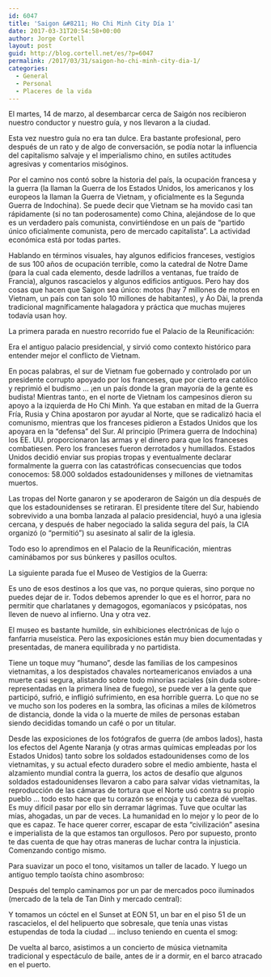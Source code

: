 ```yaml
---
id: 6047
title: 'Saigon &#8211; Ho Chi Minh City Día 1'
date: 2017-03-31T20:54:58+00:00
author: Jorge Cortell
layout: post
guid: http://blog.cortell.net/es/?p=6047
permalink: /2017/03/31/saigon-ho-chi-minh-city-dia-1/
categories:
  - General
  - Personal
  - Placeres de la vida
---
```

El martes, 14 de marzo, al desembarcar cerca de Saigón nos recibieron nuestro conductor y nuestro guía, y nos llevaron a la ciudad.

Esta vez nuestro guía no era tan dulce. Era bastante profesional, pero después de un rato y de algo de conversación, se podía notar la influencia del capitalismo salvaje y el imperialismo chino, en sutiles actitudes agresivas y comentarios misóginos.

Por el camino nos contó sobre la historia del país, la ocupación francesa y la guerra (la llaman la Guerra de los Estados Unidos, los americanos y los europeos la llaman la Guerra de Vietnam, y oficialmente es la Segunda Guerra de Indochina). Se puede decir que Vietnam se ha movido casi tan rápidamente (si no tan poderosamente) como China, alejándose de lo que es un verdadero país comunista, convirtiéndose en un país de &#8220;partido único oficialmente comunista, pero de mercado capitalista&#8221;. La actividad económica está por todas partes.

Hablando en términos visuales, hay algunos edificios franceses, vestigios de sus 100 años de ocupación terrible, como la catedral de Notre Dame (para la cual cada elemento, desde ladrillos a ventanas, fue traído de Francia), algunos rascacielos y algunos edificios antiguos. Pero hay dos cosas que hacen que Saigon sea único: motos (hay 7 millones de motos en Vietnam, un país con tan solo 10 millones de habitantes), y Áo Dài, la prenda tradicional magníficamente halagadora y práctica que muchas mujeres todavía usan hoy.

La primera parada en nuestro recorrido fue el Palacio de la Reunificación:

Era el antiguo palacio presidencial, y sirvió como contexto histórico para entender mejor el conflicto de Vietnam.

En pocas palabras, el sur de Vietnam fue gobernado y controlado por un presidente corrupto apoyado por los franceses, que por cierto era católico y reprimió el budismo &#8230; ¡en un país donde la gran mayoría de la gente es budista! Mientras tanto, en el norte de Vietnam los campesinos dieron su apoyo a la izquierda de Ho Chi Minh. Ya que estaban en mitad de la Guerra Fría, Rusia y China apostaron por ayudar al Norte, que se radicalizó hacia el comunismo, mientras que los franceses pidieron a Estados Unidos que los apoyara en la &#8220;defensa&#8221; del Sur. Al principio (Primera guerra de Indochina) los EE. UU. proporcionaron las armas y el dinero para que los franceses combatiesen. Pero los franceses fueron derrotados y humillados. Estados Unidos decidió enviar sus propias tropas y eventualmente declarar formalmente la guerra con las catastróficas consecuencias que todos conocemos: 58.000 soldados estadounidenses y millones de vietnamitas muertos.

Las tropas del Norte ganaron y se apoderaron de Saigón un día después de que los estadounidenses se retiraran. El presidente títere del Sur, habiendo sobrevivido a una bomba lanzada al palacio presidencial, huyó a una iglesia cercana, y después de haber negociado la salida segura del país, la CIA organizó (o &#8220;permitió&#8221;) su asesinato al salir de la iglesia.

Todo eso lo aprendimos en el Palacio de la Reunificación, mientras caminábamos por sus búnkeres y pasillos ocultos.

La siguiente parada fue el Museo de Vestigios de la Guerra:

Es uno de esos destinos a los que vas, no porque quieras, sino porque no puedes dejar de ir. Todos debemos aprender lo que es el horror, para no permitir que charlatanes y demagogos, egomaníacos y psicópatas, nos lleven de nuevo al infierno. Una y otra vez.

El museo es bastante humilde, sin exhibiciones electrónicas de lujo o fanfarria museística. Pero las exposiciones están muy bien documentadas y presentadas, de manera equilibrada y no partidista.

Tiene un toque muy &#8220;humano&#8221;, desde las familias de los campesinos vietnamitas, a los despistados chavales norteamericanos enviados a una muerte casi segura, alistando sobre todo minorías raciales (sin duda sobre-representadas en la primera línea de fuego), se puede ver a la gente que participó, sufrió, e infligió sufrimiento, en esa horrible guerra. Lo que no se ve mucho son los poderes en la sombra, las oficinas a miles de kilómetros de distancia, donde la vida o la muerte de miles de personas estaban siendo decididas tomando un café o por un titular.

Desde las exposiciones de los fotógrafos de guerra (de ambos lados), hasta los efectos del Agente Naranja (y otras armas químicas empleadas por los Estados Unidos) tanto sobre los soldados estadounidenses como de los vietnamitas, y su actual efecto duradero sobre el medio ambiente, hasta el alzamiento mundial contra la guerra, los actos de desafío que algunos soldados estadounidenses llevaron a cabo para salvar vidas vietnamitas, la reproducción de las cámaras de tortura que el Norte usó contra su propio pueblo &#8230; todo esto hace que tu corazón se encoja y tu cabeza dé vueltas. Es muy difícil pasar por ello sin derramar lágrimas. Tuve que ocultar las mías, ahogadas, un par de veces. La humanidad en lo mejor y lo peor de lo que es capaz. Te hace querer correr, escapar de esta &#8220;civilización&#8221; asesina e imperialista de la que estamos tan orgullosos. Pero por supuesto, pronto te das cuenta de que hay otras maneras de luchar contra la injusticia. Comenzando contigo mismo.

Para suavizar un poco el tono, visitamos un taller de lacado. Y luego un antiguo templo taoísta chino asombroso:

Después del templo caminamos por un par de mercados poco iluminados (mercado de la tela de Tan Dinh y mercado central):

Y tomamos un cóctel en el Sunset at EON 51, un bar en el piso 51 de un rascacielos, el del helipuerto que sobresale, que tenía unas vistas estupendas de toda la ciudad &#8230; incluso teniendo en cuenta el smog:

De vuelta al barco, asistimos a un concierto de música vietnamita tradicional y espectáculo de baile, antes de ir a dormir, en el barco atracado en el puerto.